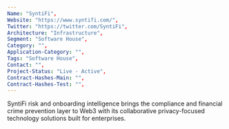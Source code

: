 ```yaml
--- 
Name: "SyntiFi", 
Website: "https://www.syntifi.com/", 
Twitter: "https://twitter.com/SyntiFi", 
Architecture: "Infrastructure",
Segment: "Software House",
Category: "",
Application-Category: "",
Tags: "Software House",
Contact: "",
Project-Status: "Live - Active",
Contract-Hashes-Main: "",
Contract-Hashes-Test: "",
--- 
```

<!--lang:en--> 
SyntiFi risk and onboarding intelligence brings the compliance and financial crime prevention layer to Web3 with its collaborative privacy-focused technology solutions built for enterprises.
<!--lang:es--] 
<!--lang:de--] 
<!--lang:fr--] 
<!--lang:pl--] 
<!--lang:uk--] 
[!--lang:*--> 

